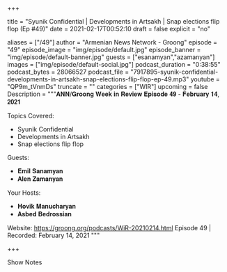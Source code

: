 
+++

title = "Syunik Confidential | Developments in Artsakh | Snap elections flip flop (Ep #49)"
date = 2021-02-17T00:52:10
draft = false
explicit = "no"

aliases = ["/49"]
author = "Armenian News Network - Groong"
episode = "49"
episode_image = "img/episode/default.jpg"
episode_banner = "img/episode/default-banner.jpg"
guests = ["esanamyan","azamanyan"]
images = ["img/episode/default-social.jpg"]
podcast_duration = "0:38:55"
podcast_bytes = 28066527
podcast_file = "7917895-syunik-confidential-developments-in-artsakh-snap-elections-flip-flop-ep-49.mp3"
youtube = "QP9m_tVnmDs"
truncate = ""
categories = ["WIR"]
upcoming = false
Description = """𝐀𝐍𝐍/𝐆𝐫𝐨𝐨𝐧𝐠 𝐖𝐞𝐞𝐤 𝐢𝐧 𝐑𝐞𝐯𝐢𝐞𝐰 𝐄𝐩𝐢𝐬𝐨𝐝𝐞 𝟒𝟗 - 𝐅𝐞𝐛𝐫𝐮𝐚𝐫𝐲 𝟏𝟒, 𝟐𝟎𝟐𝟏

Topics Covered:
- Syunik Confidential 
- Developments in Artsakh 
- Snap elections flip flop 

Guests:
- 𝐄𝐦𝐢𝐥 𝐒𝐚𝐧𝐚𝐦𝐲𝐚𝐧
- 𝐀𝐥𝐞𝐧 𝐙𝐚𝐦𝐚𝐧𝐲𝐚𝐧

Your Hosts:
- 𝐇𝐨𝐯𝐢𝐤 𝐌𝐚𝐧𝐮𝐜𝐡𝐚𝐫𝐲𝐚𝐧
- 𝐀𝐬𝐛𝐞𝐝 𝐁𝐞𝐝𝐫𝐨𝐬𝐬𝐢𝐚𝐧

Website: https://groong.org/podcasts/WiR-20210214.html
Episode 49 | Recorded: February 14, 2021
"""

+++

Show Notes

